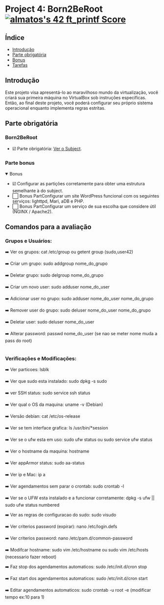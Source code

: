 # Project 4: Born2BeRoot   <a href="https://github.com/JaeSeoKim/badge42"><img src="https://badge42.vercel.app/api/v2/cla88p9vf00110fmd8v1byjg9/project/2921681" alt="almatos's 42 ft_printf Score" /></a>


## Índice

- [Introdução](#introdução)
- [Parte obrigatória](#parte-obrigatória)
- [Bonus](#parte-bonus)
- [Tarefas](#tarefas)

## Introdução

Este projeto visa apresentá-lo ao maravilhoso mundo da virtualização, você criará sua primeira máquina no VirtualBox sob instruções específicas. Então, ao final deste projeto, você poderá configurar seu próprio sistema operacional enquanto implementa regras estritas.

## Parte obrigatória
<div align="center">

</div>

### Born2BeRoot

- :ballot_box_with_check: Parte obrigatória: [Ver o Subject](https://github.com/Alef-Matos/Born2BeRoot/blob/main/Subject/subject.pdf).

### Parte bonus

<details open>
<summary> Bonus </summary>

- :ballot_box_with_check: Configurar as partições corretamente para obter uma estrutura semelhante à do subject.
- :white_large_square: Bonus PartConfigurar um site WordPress funcional com os seguintes serviços: lighttpd, Mari, aDB e PHP.
- :white_large_square: Bonus PartConfigurar um serviço de sua escolha que considere útil (NGINX / Apache2).

</details>

## Comandos para a avaliação

### Grupos e Usuários:
:arrow_right: Ver os grupos: cat /etc/group ou getent group (sudo,user42)

:arrow_right: Criar um grupo: sudo addgroup nome_do_grupo

:arrow_right: Deletar grupo: sudo delgroup nome_do_grupo

:arrow_right: Criar um novo user: sudo adduser nome_do_user

:arrow_right: Adicionar user no grupo: sudo adduser nome_do_user nome_do_grupo

:arrow_right: Remover user do grupo: sudo deluser nome_do_user nome_do_grupo

:arrow_right: Deletar user: sudo deluser nome_do_user

:arrow_right: Alterar password: passwd nome_do_user (se nao se meter nome muda a pass do root)

#

### Verificações e Modificações:

:arrow_right: Ver particoes: lsblk

:arrow_right: Ver que sudo esta instalado: sudo dpkg -s sudo

:arrow_right: ver SSH status: sudo service ssh status

:arrow_right: Ver qual o OS da maquina: uname -v (Debian)

:arrow_right: Versão debian: cat /etc/os-release 

:arrow_right: Ver se tem interface grafica: ls /usr/bin/*session 

:arrow_right: Ver se o ufw esta em uso: sudo ufw status ou sudo service ufw status

:arrow_right: Ver o hostname da maquina: hostname

:arrow_right: Ver appArmor status: sudo aa-status

:arrow_right: Ver ip e Mac: ip a

:arrow_right: Ver agendamentos sem parar o crontab: sudo crontab -l

:arrow_right: Ver se o UFW esta instalado e a funcionar corretamente: dpkg -s ufw || sudo ufw status numbered

:arrow_right: Ver as regras de configuracao do sudo: sudo visudo

:arrow_right: Ver criterios password (expirar): nano /etc/login.defs

:arrow_right: Ver criterios password: nano /etc/pam.d/common-password 

:arrow_right: Modifcar hostname: sudo vim /etc/hostname ou sudo vim /etc/hosts (necessario fazer reboot)

:arrow_right: Faz stop dos agendamentos automaticos: sudo /etc/init.d/cron stop

:arrow_right: Faz start dos agendamentos automaticos: sudo /etc/init.d/cron start

:arrow_right: Editar agendamentos automaticos: sudo crontab -u root -e (modificar tempo ex:10 para 1)